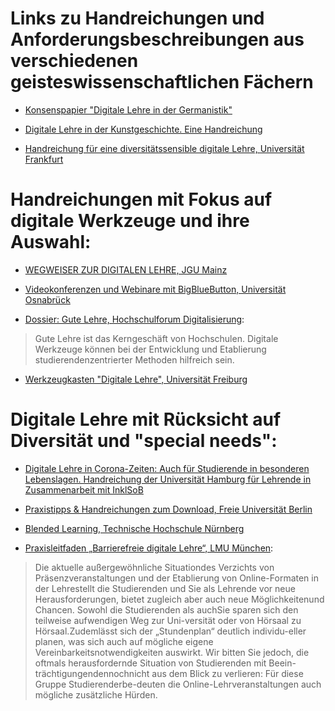 # Links zu Handreichungen und Anforderungsbeschreibungen aus verschiedenen geisteswissenschaftlichen Fächern

* [Konsenspapier "Digitale Lehre in der Germanistik"](https://vfr.mww-forschung.de/web/digitale-lehre-germanistik/konsenspapier)

* [Digitale Lehre in der Kunstgeschichte. Eine Handreichung](https://blog.arthistoricum.net/beitrag/2020/03/30/digitale-lehre-in-der-kunstgeschichte-eine-handreichung/)

* [Handreichung für eine diversitätssensible digitale Lehre, Universität Frankfurt](https://www.uni-frankfurt.de/87954647/2020_04_29_DiversitDigitaleLehreHandreichung.pdf)

# Handreichungen mit Fokus auf digitale Werkzeuge und ihre Auswahl:

* [WEGWEISER ZUR DIGITALEN LEHRE, JGU Mainz](https://lehre.uni-mainz.de/digital/wegweiser/)

* [Videokonferenzen und Webinare mit BigBlueButton, Universität Osnabrück](https://www.virtuos.uni-osnabrueck.de/digitale_lehre/covid_19.html#c15452)

* [Dossier: Gute Lehre, Hochschulforum Digitalisierung](https://hochschulforumdigitalisierung.de/de/dossiers/gute-lehre):

> Gute Lehre ist das Kerngeschäft von Hochschulen. Digitale Werkzeuge können bei der Entwicklung und Etablierung studierendenzentrierter Methoden hilfreich sein.

* [Werkzeugkasten "Digitale Lehre", Universität Freiburg](https://ilias.uni-freiburg.de/goto.php?target=wiki_1229029)

# Digitale Lehre mit Rücksicht auf Diversität und "special needs":

* [Digitale Lehre in Corona-Zeiten: Auch für Studierende in besonderen Lebenslagen. Handreichung der Universität Hamburg für Lehrende in Zusammenarbeit mit InklSoB](https://www.profale.uni-hamburg.de/projekt/aktuelles/2020-04-15-handreichung-fuer-lehrende.html)

* [Praxistipps & Handreichungen zum Download, Freie Universität Berlin](https://www.cedis.fu-berlin.de/online-lehren-lernen/praxistipps/index.html)

* [Blended Learning, Technische Hochschule Nürnberg](https://www.th-nuernberg.de/einrichtungen-gesamt/abteilungen/service-lehren-und-lernen/lehren/blended-learning/)

* [Praxisleitfaden „Barrierefreie digitale Lehre“, LMU München](https://www.uni-muenchen.de/studium/beratung/beratung_service/beratung_lmu/beratungsstelle-barrierefrei/leitfaden-digitale-lehre.pdf):

> Die aktuelle außergewöhnliche Situationdes Verzichts von Präsenzveranstaltungen und der Etablierung von Online-Formaten in der Lehrestellt die Studierenden und Sie als Lehrende vor  neue Herausforderungen, bietet  zugleich  aber  auch neue  Möglichkeitenund  Chancen. Sowohl die Studierenden als auchSie sparen sich den teilweise aufwendigen Weg zur Uni-versität oder von Hörsaal zu Hörsaal.Zudemlässt sich der „Stundenplan“ deutlich individu-eller planen, was sich auch auf mögliche eigene Vereinbarkeitsnotwendigkeiten auswirkt. Wir  bitten  Sie  jedoch,  die oftmals  herausfordernde Situation  von  Studierenden  mit  Beein-trächtigungendennochnicht aus dem Blick zu verlieren: Für diese Gruppe Studierenderbe-deuten die Online-Lehrveranstaltungen auch mögliche zusätzliche Hürden. 

